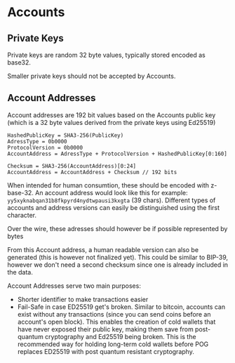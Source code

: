 # Accounts

## Private Keys

Private keys are random 32 byte values, typically stored encoded as base32.

Smaller private keys should not be accepted by Accounts.

## Account Addresses

Account addresses are 192 bit values based on the Accounts public key (which is a 32 byte values derived from the private keys using Ed25519)

```
HashedPublicKey = SHA3-256(PublicKey)
AdressType = 0b0000
ProtocolVersion = 0b0000
AccountAddress = AdressType + ProtocolVersion + HashedPublicKey[0:160]

Checksum = SHA3-256(AccountAddress)[0:24]
AccountAddress = AccountAddress + Checksum // 192 bits
```

When intended for human consumtion, these should be encoded with z-base-32.
An account address would look like this for example: `yy5xyknabqan31b8fkpyrd4nydtwpausi3kxgta` (39 chars).
Different types of accounts and address versions can easily be distinguished using the first character.

Over the wire, these adresses should however be if possible represented by bytes

From this Account address, a human readable version can also be generated (this is however not finalized yet).
This could be similar to BIP-39, however we don't need a second checksum since one is already included in the data.

Account Addresses serve two main purposes:

- Shorter identifier to make transactions easier
- Fail-Safe in case ED25519 get's broken. Similar to bitcoin, accounts can exist without any transactions (since you can send coins before an account's open block). This enables the creation of cold wallets that have never exposed their public key, making them save from post-quantum cryptography and Ed25519 being broken. This is the recommended way for holding long-term cold wallets before POG replaces ED25519 with post quantum resistant cryptography.
